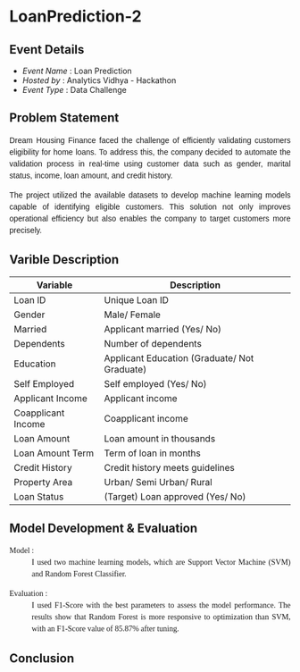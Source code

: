 # LoanPrediction-2

## Event Details
- *Event Name* : Loan Prediction
- *Hosted by*  : Analytics Vidhya - Hackathon
- *Event Type* : Data Challenge

## Problem Statement
<p style="text-align: justify; font-family: 'Georgia', cursive, sans-serif; line-height: 1.5;">
Dream Housing Finance faced the challenge of efficiently validating customers eligibility for home loans. To address this, the company decided to automate the validation process in real-time using customer data such as gender, marital status, income, loan amount, and credit history.
</p>
<p style="text-align: justify; font-family: 'Georgia', cursive, sans-serif; line-height: 1.5;">
The project utilized the available datasets to develop machine learning models capable of identifying eligible customers. This solution not only improves operational efficiency but also enables the company to target customers more precisely.
</p>

## Varible Description
| Variable           | Description                               |
|--------------------|-------------------------------------------|
| Loan ID            | Unique Loan ID                            |
| Gender             | Male/ Female                              |
| Married            | Applicant married (Yes/ No)               |
| Dependents         | Number of dependents                      |
| Education          | Applicant Education (Graduate/ Not Graduate) |
| Self Employed      | Self employed (Yes/ No)                   |
| Applicant Income   | Applicant income                          |
| Coapplicant Income | Coapplicant income                        |
| Loan Amount        | Loan amount in thousands                  |
| Loan Amount Term   | Term of loan in months                    |
| Credit History     | Credit history meets guidelines           |
| Property Area      | Urban/ Semi Urban/ Rural                  |
| Loan Status        | (Target) Loan approved (Yes/ No)          |

## Model Development & Evaluation
<dl style="font-family: 'Georgia', serif; text-align: justify; line-height: 1.5;">
  <dt> Model :</dt>
  <dd> I used two machine learning models, which are Support Vector Machine (SVM) and Random Forest Classifier. </dd>
</dl>

<dl style="font-family: 'Georgia', serif; text-align: justify; line-height: 1.5;">
  <dt> Evaluation :</dt>
  <dd> I used F1-Score with the best parameters to assess the model performance. The results show that Random Forest is more responsive to optimization than SVM, with an F1-Score value of 85.87% after tuning. </dd>
</dl>

## Conclusion
